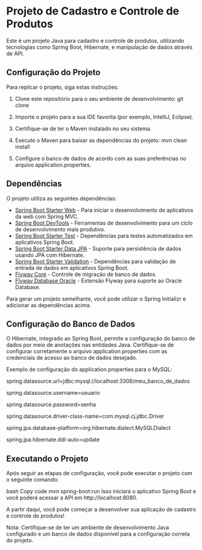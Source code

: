 # Projeto de Cadastro e Controle de Produtos

Este é um projeto Java para cadastro e controle de produtos, utilizando tecnologias como Spring Boot, Hibernate, e manipulação de dados através de API.

## Configuração do Projeto

Para replicar o projeto, siga estas instruções:

1. Clone este repositório para o seu ambiente de desenvolvimento:
git clone <url-do-repositorio>

2. Importe o projeto para a sua IDE favorita (por exemplo, IntelliJ, Eclipse).

3. Certifique-se de ter o Maven instalado no seu sistema.

4. Execute o Maven para baixar as dependências do projeto:
mvn clean install

5. Configure o banco de dados de acordo com as suas preferências no arquivo application.properties.

## Dependências

O projeto utiliza as seguintes dependências:

- [Spring Boot Starter Web](https://spring.io/projects/spring-boot) - Para iniciar o desenvolvimento de aplicativos da web com Spring MVC.
- [Spring Boot DevTools](https://docs.spring.io/spring-boot/docs/current/reference/html/using.html#using.devtools) - Ferramentas de desenvolvimento para um ciclo de desenvolvimento mais produtivo.
- [Spring Boot Starter Test](https://docs.spring.io/spring-boot/docs/current/reference/html/spring-boot-features.html#boot-features-testing) - Dependências para testes automatizados em aplicativos Spring Boot.
- [Spring Boot Starter Data JPA](https://spring.io/projects/spring-data-jpa) - Suporte para persistência de dados usando JPA com Hibernate.
- [Spring Boot Starter Validation](https://docs.spring.io/spring-boot/docs/current/reference/html/howto.html#howto.validation) - Dependências para validação de entrada de dados em aplicativos Spring Boot.
- [Flyway Core](https://flywaydb.org/) - Controle de migração de banco de dados.
- [Flyway Database Oracle](https://flywaydb.org/documentation/database/oracle) - Extensão Flyway para suporte ao Oracle Database.


Para gerar um projeto semelhante, você pode utilizar o Spring Initializr e adicionar as dependências acima.

## Configuração do Banco de Dados
O Hibernate, integrado ao Spring Boot, permite a configuração do banco de dados por meio de anotações nas entidades Java. Certifique-se de configurar corretamente o arquivo application.properties com as credenciais de acesso ao banco de dados desejado.

Exemplo de configuração do application.properties para o MySQL:

spring.datasource.url=jdbc:mysql://localhost:3306/meu_banco_de_dados

spring.datasource.username=usuario

spring.datasource.password=senha

spring.datasource.driver-class-name=com.mysql.cj.jdbc.Driver

spring.jpa.database-platform=org.hibernate.dialect.MySQLDialect

spring.jpa.hibernate.ddl-auto=update

## Executando o Projeto
Após seguir as etapas de configuração, você pode executar o projeto com o seguinte comando:

bash
Copy code
mvn spring-boot:run
Isso iniciará o aplicativo Spring Boot e você poderá acessar a API em http://localhost:8080.

A partir daqui, você pode começar a desenvolver sua aplicação de cadastro e controle de produtos!

Nota: Certifique-se de ter um ambiente de desenvolvimento Java configurado e um banco de dados disponível para a configuração correta do projeto.
